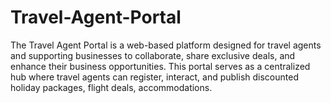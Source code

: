 # Travel-Agent-Portal
The Travel Agent Portal is a web-based platform designed for travel agents and supporting businesses to collaborate, share exclusive deals, and enhance their business opportunities. This portal serves as a centralized hub where travel agents can register, interact, and publish discounted holiday packages, flight deals, accommodations.
